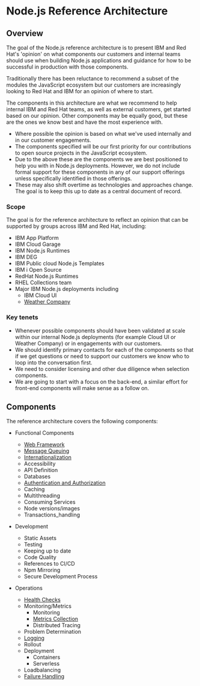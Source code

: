 # Node.js Reference Architecture

## Overview

The goal of the Node.js reference architecture is to present
IBM and Red Hat's 'opinion' on what components our customers
and internal teams should use when building Node.js applications
and guidance for how to be successful in production with those components.

Traditionally there has been reluctance to recommend a subset
of the modules the JavaScript ecosystem but our customers are increasingly
looking to Red Hat and IBM for an opinion of where to start.

The components in this architecture are what we recommend to help internal 
IBM and Red Hat teams, as well as external customers, get started based on
our opinion. Other components may be equally
good, but these are the ones we know best and have the most experience with.
* Where possible the opinion is based on what we've used internally and in our customer engagements.
* The components specified will be our first priority for our contributions to open source projects in the JavaScript ecosystem.
* Due to the above these are the components we are best positioned to help you with in Node.js deployments. However, 
  we do not include formal support for these components in any of our support offerings unless specifically identified
  in those offerings.
* These may also shift overtime as technologies and approaches change. The goal is to keep this up to date as a
  central document of record.

### Scope

The goal is for the reference architecture to reflect an opinion that can be supported by groups across IBM and Red Hat, including:

* IBM App Platform
* IBM Cloud Garage
* IBM Node.js Runtimes
* IBM DEG
* IBM Public cloud Node.js Templates
* IBM i Open Source
* RedHat Node.js Runtimes
* RHEL Collections team
* Major IBM Node.js deployments including
  - IBM Cloud UI
  - [Weather Company](https://developer.ibm.com/articles/nodejs-weather-company-success-story/)

### Key tenets

* Whenever possible components should have been validated at scale within our internal
  Node.js deployments (for example Cloud UI or Weather Company) or in engagements with our customers.
* We should identify primary contacts for each of the components so that if we get questions
  or need to support our customers we know who to loop into the conversation first.
* We need to consider licensing and other due diligence when selection components.
* We are going to start with a focus on the back-end, a similar effort for front-end
  components will make sense as a follow on.

## Components

The reference architecture covers the following components:

* Functional Components
  * [Web Framework](./webframework.md)
  * [Message Queuing](./message-queuing.md)
  * [Internationalization](./internationalization.md)
  * Accessibility
  * API Definition
  * Databases
  * [Authentication and Authorization](./auth.md)
  * Caching
  * Multithreading
  * Consuming Services
  * Node versions/images
  * Transactions_handling

* Development
  * Static Assets
  * Testing
  * Keeping up to date
  * Code Quality
  * References to CI/CD
  * Npm Mirroring
  * Secure Development Process

* Operations
  * [Health Checks](./healthchecks.md)
  * Monitoring/Metrics
    * Monitoring
    * [Metrics Collection](./metrics.md)
    * Distributed Tracing
  * Problem Determination
  * [Logging](./logging.md)
  * Rollout
  * Deployment
    * Containers
    * Serverless
  * Loadbalancing
  * [Failure Handling](./failurehandling.md)


